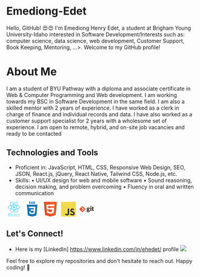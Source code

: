# Emediong-Edet

Hello, GitHub! 😍😍
I'm Emediong Henry Edet, a student at Brigham Young University-Idaho interested in Software Development/Interests such as: computer science, data science, web development, Customer Support, Book Keeping, Mentoring, ...>. Welcome to my GitHub profile!

# About Me

I am a student of BYU Pathway with a diploma and associate certificate in Web & Computer Programming and Web development. I am working towards my BSC in Software Development in the same field. I am also a skilled mentor with 2 years of experience. I have worked as a clerk in charge of finance and individual records and data. I have also worked as a customer support specialist for 2 years with a wholesome set of experience. I am open to remote, hybrid, and on-site job vacancies and ready to be contacted

## Technologies and Tools

- Proficient in:   JavaScript, HTML, CSS, Responsive Web Design, SEO, JSON, React.js, jQuery, React Native, Tailwind CSS, Node.js, etc.
- Skills:   •	UI/UX design for web and mobile software • Sound reasoning, decision making, and problem overcoming • Fluency in oral and written communication

<div>
    <img src="https://github.com/devicons/devicon/blob/master/icons/react/react-original-wordmark.svg" title="React" alt="React" width="40" height="40"/>&nbsp;
    <img src="https://github.com/devicons/devicon/blob/master/icons/css3/css3-plain-wordmark.svg"  title="CSS3" alt="CSS" width="40" height="40"/>&nbsp;
    <img src="https://github.com/devicons/devicon/blob/master/icons/html5/html5-original.svg" title="HTML5" alt="HTML" width="40" height="40"/>&nbsp;
    <img src="https://github.com/devicons/devicon/blob/master/icons/javascript/javascript-original.svg" title="JavaScript" alt="JavaScript" width="40" height="40"/>&nbsp;
    <img src="https://github.com/devicons/devicon/blob/master/icons/git/git-original-wordmark.svg" title="Git" **alt="Git" width="40" height="40"/>
</div>


## Let's Connect!

- Here is my [LinkedIn] https://www.linkedin.com/in/ehedet/ profile
[![](https://img.shields.io/badge/LinkedIn-blue?style=for-the-badge&logo=linkedin&logoColor=white)]()

Feel free to explore my repositories and don't hesitate to reach out. Happy coding! 🚀
